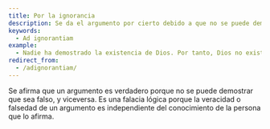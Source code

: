```yaml
---
title: Por la ignorancia
description: Se da el argumento por cierto debido a que no se puede demostrar que sea falso.
keywords:
  - Ad ignorantiam
example:
  - Nadie ha demostrado la existencia de Dios. Por tanto, Dios no existe.
redirect_from:
  - /adignorantiam/
---
```

Se afirma que un argumento es verdadero porque no se puede demostrar que sea falso, y viceversa. Es una falacia lógica porque la veracidad o falsedad de un argumento es independiente del conocimiento de la persona que lo afirma.
